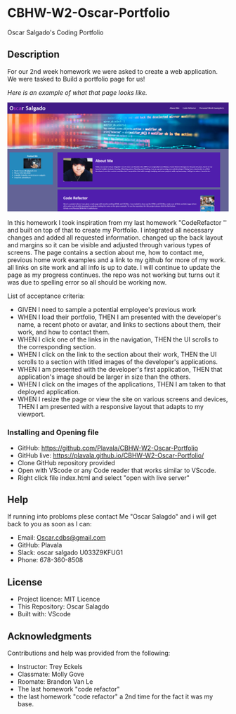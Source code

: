 # CBHW-W2-Oscar-Portfolio
Oscar Salgado's Coding Portfolio

## Description
For our 2nd week homework we were asked to create a web application. We were tasked to Build a portfolio page for us!

*Here is an example of what that page looks like.*

![*This page includes a navigation bar, a header image, and info box's such as about me and past examples*](./Assets/Images/example.png)

In this homework I took inspiration from my last homework "CodeRefactor '' and built on top of that to create my Portfolio. I integrated all necessary changes and added all requested information. changed up the back layout and margins so it can be visible and adjusted through various types of screens. The page contains a section about me, how to contact me, previous home work examples and a link to my github for more of my work. all links on site work and all info is up to date. I will continue to update the page as my progress continues. the repo was not working but turns out it was due to spelling error so all should be working now.

List of acceptance criteria:
- GIVEN I need to sample a potential employee's previous work
- WHEN I load their portfolio,
THEN I am presented with the developer's name, a recent photo or avatar, and links to sections about them, their work, and how to contact them.
- WHEN I click one of the links in the navigation,
THEN the UI scrolls to the corresponding section.
- WHEN I click on the link to the section about their work,
THEN the UI scrolls to a section with titled images of the developer's applications.
- WHEN I am presented with the developer's first application,
THEN that application's image should be larger in size than the others.
- WHEN I click on the images of the applications,
THEN I am taken to that deployed application.
- WHEN I resize the page or view the site on various screens and devices,
THEN I am presented with a responsive layout that adapts to my viewport.

### Installing and Opening file

- GitHub: https://github.com/Plavala/CBHW-W2-Oscar-Portfolio
- GitHub live:  https://plavala.github.io/CBHW-W2-Oscar-Portfolio/
- Clone GitHub repository provided
- Open with VScode or any Code reader that works similar to VScode.
- Right click file index.html and select "open with live server"

## Help
If running into probloms plese contact Me "Oscar Salagdo" and i will get back to you as soon as I can:
- Email: Oscar.cdbs@gmail.com
- GitHub: Plavala
- Slack: oscar salgado U033Z9KFUG1
- Phone: 678-360-8508

## License
- Project licence: MIT Licence
- This Repository: Oscar Salagdo
- Built with: VScode

## Acknowledgments
Contributions and help was provided from the following:
- Instructor: Trey Eckels
- Classmate: Molly Gove
- Roomate: Brandon Van Le
- The last homework "code refactor" 
- the last homework "code refactor" a 2nd time for the fact it was my base.

